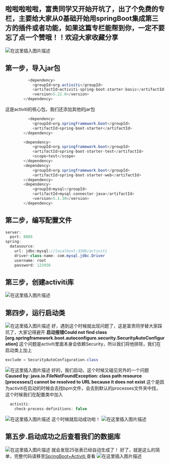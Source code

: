 ## 啦啦啦啦啦，富贵同学又开始开坑了，出了个免费的专栏，主要给大家从0基础开始用springBoot集成第三方的插件或者功能，如果这篇专栏能帮到你，一定不要忘了点一个赞哦！！欢迎大家收藏分享
![在这里插入图片描述](https://img-blog.csdnimg.cn/385dc942abfc4a019d845055328814c1.png#pic_center)
## 第一步，导入jar包

```java
		  <dependency>
            <groupId>org.activiti</groupId>
            <artifactId>activiti-spring-boot-starter-basic</artifactId>
            <version>5.22.0</version>
        </dependency>
```
这是activiti的核心包，我们还添加其他的jar包

```java
		  <dependency>
            <groupId>org.springframework.boot</groupId>
            <artifactId>spring-boot-starter</artifactId>
        </dependency>

        <dependency>
            <groupId>org.springframework.boot</groupId>
            <artifactId>spring-boot-starter-test</artifactId>
            <scope>test</scope>
        </dependency>
        <dependency>
            <groupId>org.springframework.boot</groupId>
            <artifactId>spring-boot-starter-web</artifactId>
        </dependency>
        <dependency>
            <groupId>mysql</groupId>
            <artifactId>mysql-connector-java</artifactId>
            <version>5.1.30</version>
        </dependency>
```
## 第二步，编写配置文件

```java
server:
  port: 8089
spring:
  datasource:
    url: jdbc:mysql://localhost:3306/activiti
    driver-class-name: com.mysql.jdbc.Driver
    username: root
    password: 123456
```
## 第三步，创建activiti库
![在这里插入图片描述](https://img-blog.csdnimg.cn/c1e5a2c049834f8294b8934e335cb638.png)

## 第四步，运行启动类
![在这里插入图片描述](https://img-blog.csdnimg.cn/4b3fd9ef3d8247b4ada367b2becfbd90.png)
好，遇到这个时候就出现问题了，这是富贵同学替大家踩坑了，大家记得避开
**启动报错Could not find class [org.springframework.boot.autoconfigure.security.SecurityAutoConfiguration]**
这个问题是activiti里面本身会依赖Security，所以我们将他排除，我们在启动类上加上

```java
exclude = SecurityAutoConfiguration.class
```
![在这里插入图片描述](https://img-blog.csdnimg.cn/f933930881cf4f7fbfc3f2bbe59c88f7.png?x-oss-process=image/watermark,type_d3F5LXplbmhlaQ,shadow_50,text_Q1NETiBA5o6J5aS05Y-R55qE546L5a-M6LS1,size_18,color_FFFFFF,t_70,g_se,x_16)
好的，我们启动，这个时候又碰见另外的一个问题
**Caused by: java.io.FileNotFoundException: class path resource [processes/] cannot be resolved to URL because it does not exist**
这个是因为activiti在启动的时候会去找bpm文件，会去到默认的processes文件夹中找，
这个时候我们在配置类中加入

```java
  activiti:
    check-process-definitions: false
```
![在这里插入图片描述](https://img-blog.csdnimg.cn/3fe6c68b88894df7b53e58b2bc16c122.png?x-oss-process=image/watermark,type_d3F5LXplbmhlaQ,shadow_50,text_Q1NETiBA5o6J5aS05Y-R55qE546L5a-M6LS1,size_14,color_FFFFFF,t_70,g_se,x_16)
这个时候就启动成功啦！
![在这里插入图片描述](https://img-blog.csdnimg.cn/53fcb552cb2b404ba4b3ce748c4f38bb.png?x-oss-process=image/watermark,type_d3F5LXplbmhlaQ,shadow_50,text_Q1NETiBA5o6J5aS05Y-R55qE546L5a-M6LS1,size_20,color_FFFFFF,t_70,g_se,x_16)
## 第五步.启动成功之后查看我们的数据库
![在这里插入图片描述](https://img-blog.csdnimg.cn/7297ae6bcaf54c06b47d2b0bc51e388c.png?x-oss-process=image/watermark,type_d3F5LXplbmhlaQ,shadow_50,text_Q1NETiBA5o6J5aS05Y-R55qE546L5a-M6LS1,size_20,color_FFFFFF,t_70,g_se,x_16)
就会发现25张表已经自动生成了！
好了，就是这么的简单，完整代码请移至[SpringBoot+Activiti ](https://gitee.com/WangFuGui-Ma/spring-boot-activiti)查看
![在这里插入图片描述](https://img-blog.csdnimg.cn/a866736dfb41420f8d8a8484d1e9abb7.jpg?x-oss-process=image/watermark,type_ZHJvaWRzYW5zZmFsbGJhY2s,shadow_50,text_Q1NETiBA5o6J5aS05Y-R55qE546L5a-M6LS1,size_10,color_FFFFFF,t_70,g_se,x_16#pic_center)
